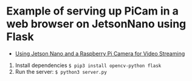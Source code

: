 # Example of serving up PiCam in a web browser on JetsonNano using Flask

* [Using Jetson Nano and a Raspberry Pi Camera for Video Streaming](https://maker.pro/nvidia-jetson/tutorial/streaming-real-time-video-from-rpi-camera-to-browser-on-jetson-nano-with-flask)

1. Install dependencies `$ pip3 install opencv-python flask`
1. Run the server: `$ python3 server.py`

